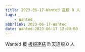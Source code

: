 ```yaml
---
title: 2023-06-17-Wanted 違規 0 人
tags:
    - Wanted
abbrlink: 2023-06-17-Wanted
date: Wanted-2023-06-17 12:00:00
---
```

Wanted 板 [板規連結](https://www.ptt.cc/bbs/Wanted/M.1608829773.A.D3B.html)
昨天違規 0 人
